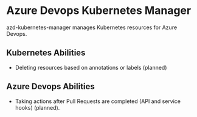 # Azure Devops Kubernetes Manager

azd-kubernetes-manager manages Kubernetes resources for Azure Devops.

## Kubernetes Abilities

* Deleting resources based on annotations or labels (planned)

## Azure Devops Abilities

* Taking actions after Pull Requests are completed (API and service hooks) (planned).

